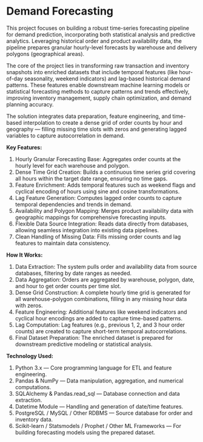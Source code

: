 # Demand Forecasting
This project focuses on building a robust time-series forecasting pipeline for demand prediction, incorporating both statistical analysis and predictive analytics. Leveraging historical order and product availability data, the pipeline prepares granular hourly-level forecasts by warehouse and delivery polygons (geographical areas).

The core of the project lies in transforming raw transaction and inventory snapshots into enriched datasets that include temporal features (like hour-of-day seasonality, weekend indicators) and lag-based historical demand patterns. These features enable downstream machine learning models or statistical forecasting methods to capture patterns and trends effectively, improving inventory management, supply chain optimization, and demand planning accuracy.

The solution integrates data preparation, feature engineering, and time-based interpolation to create a dense grid of order counts by hour and geography — filling missing time slots with zeros and generating lagged variables to capture autocorrelation in demand.

**Key Features:**<br>
1. Hourly Granular Forecasting Base: Aggregates order counts at the hourly level for each warehouse and polygon.<br>
2. Dense Time Grid Creation: Builds a continuous time series grid covering all hours within the target date range, ensuring no time gaps.<br>
3. Feature Enrichment: Adds temporal features such as weekend flags and cyclical encoding of hours using sine and cosine transformations.<br>
4. Lag Feature Generation: Computes lagged order counts to capture temporal dependencies and trends in demand.<br>
5. Availability and Polygon Mapping: Merges product availability data with geographic mappings for comprehensive forecasting inputs.<br>
6. Flexible Data Source Integration: Reads data directly from databases, allowing seamless integration into existing data pipelines.<br>
7. Clean Handling of Missing Data: Fills missing order counts and lag features to maintain data consistency.<br>

**How It Works:**<br>
1. Data Extraction: The system pulls order and availability data from source databases, filtering by date ranges as needed.<br>
2. Data Aggregation: Orders are aggregated by warehouse, polygon, date, and hour to get order counts per time slot.<br>
3. Dense Grid Construction: A complete hourly time grid is generated for all warehouse-polygon combinations, filling in any missing hour data with zeros.<br>
4. Feature Engineering: Additional features like weekend indicators and cyclical hour encodings are added to capture time-based patterns.<br>
5. Lag Computation: Lag features (e.g., previous 1, 2, and 3 hour order counts) are created to capture short-term temporal autocorrelations.<br>
6. Final Dataset Preparation: The enriched dataset is prepared for downstream predictive modeling or statistical analysis.<br>

**Technology Used:**<br>
1. Python 3.x — Core programming language for ETL and feature engineering.<br>
2. Pandas & NumPy — Data manipulation, aggregation, and numerical computations.<br>
3. SQLAlchemy & Pandas.read_sql — Database connection and data extraction.<br>
4. Datetime Module — Handling and generation of date/time features.<br>
5. PostgreSQL / MySQL / Other RDBMS — Source database for order and inventory data.<br>
6. Scikit-learn / Statsmodels / Prophet / Other ML Frameworks — For building forecasting models using the prepared dataset.
